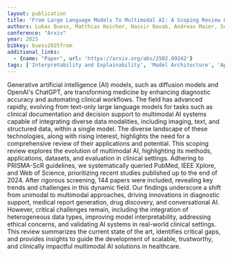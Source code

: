 ```yaml
---
layout: publication
title: 'From Large Language Models To Multimodal AI: A Scoping Review On The Potential Of Generative AI In Medicine'
authors: Lukas Buess, Matthias Keicher, Nassir Navab, Andreas Maier, Soroosh Tayebi Arasteh
conference: "Arxiv"
year: 2025
bibkey: buess2025from
additional_links:
  - {name: "Paper", url: 'https://arxiv.org/abs/2502.09242'}
tags: ['Interpretability and Explainability', 'Model Architecture', 'Applications', 'GPT', 'Tools', 'Merging', 'Multimodal Models', 'Survey Paper', 'Reinforcement Learning', 'Interpretability']
---
```

Generative artificial intelligence (AI) models, such as diffusion models and
OpenAI's ChatGPT, are transforming medicine by enhancing diagnostic accuracy
and automating clinical workflows. The field has advanced rapidly, evolving
from text-only large language models for tasks such as clinical documentation
and decision support to multimodal AI systems capable of integrating diverse
data modalities, including imaging, text, and structured data, within a single
model. The diverse landscape of these technologies, along with rising interest,
highlights the need for a comprehensive review of their applications and
potential. This scoping review explores the evolution of multimodal AI,
highlighting its methods, applications, datasets, and evaluation in clinical
settings. Adhering to PRISMA-ScR guidelines, we systematically queried PubMed,
IEEE Xplore, and Web of Science, prioritizing recent studies published up to
the end of 2024. After rigorous screening, 144 papers were included, revealing
key trends and challenges in this dynamic field. Our findings underscore a
shift from unimodal to multimodal approaches, driving innovations in diagnostic
support, medical report generation, drug discovery, and conversational AI.
However, critical challenges remain, including the integration of heterogeneous
data types, improving model interpretability, addressing ethical concerns, and
validating AI systems in real-world clinical settings. This review summarizes
the current state of the art, identifies critical gaps, and provides insights
to guide the development of scalable, trustworthy, and clinically impactful
multimodal AI solutions in healthcare.
